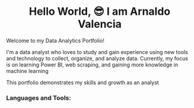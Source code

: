 <h1 align = "center"> Hello World, 😎 I am Arnaldo Valencia </h1>

<p> Welcome to my Data Analytics Portfolio! </p>
  
<p> I'm a data analyst who loves to study and gain experience using new tools and technology to collect, organize, and analyze data. Currently, my focus is on learning Power BI, web scraping, and gaining more knowledge in machine learning </p>

<p> This portfolio demonstrates my skills and growth as an analyst </p>

<h3> Languages and Tools: </h3>
